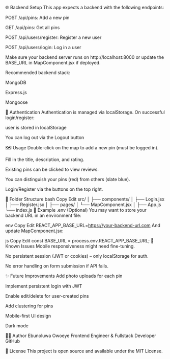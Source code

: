 🌐 Backend Setup
This app expects a backend with the following endpoints:

POST /api/pins: Add a new pin

GET /api/pins: Get all pins

POST /api/users/register: Register a new user

POST /api/users/login: Log in a user

Make sure your backend server runs on http://localhost:8000 or update the BASE_URL in MapComponent.jsx if deployed.

Recommended backend stack:

MongoDB

Express.js

Mongoose

🔐 Authentication
Authentication is managed via localStorage. On successful login/register:

user is stored in localStorage

You can log out via the Logout button

🗺️ Usage
Double-click on the map to add a new pin (must be logged in).

Fill in the title, description, and rating.

Existing pins can be clicked to view reviews.

You can distinguish your pins (red) from others (slate blue).

Login/Register via the buttons on the top right.

📁 Folder Structure
bash
Copy
Edit
src/
│
├── components/
│   ├── Login.jsx
│   ├── Register.jsx
│
├── pages/
│   └── MapComponent.jsx
│
├── App.js
└── index.js
🧪 Example .env (Optional)
You may want to store your backend URL in an environment file:

env
Copy
Edit
REACT_APP_BASE_URL=https://your-backend-url.com
And update MapComponent.jsx:

js
Copy
Edit
const BASE_URL = process.env.REACT_APP_BASE_URL;
🐞 Known Issues
Mobile responsiveness might need fine-tuning.

No persistent session (JWT or cookies) – only localStorage for auth.

No error handling on form submission if API fails.

✨ Future Improvements
Add photo uploads for each pin

Implement persistent login with JWT

Enable edit/delete for user-created pins

Add clustering for pins

Mobile-first UI design

Dark mode

👨‍💻 Author
Ebunoluwa Owoeye
Frontend Engineer & Fullstack Developer
GitHub

📄 License
This project is open source and available under the MIT License.

